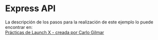 # Express API

La descripción de los pasos para la realización de este ejemplo lo puede encontrar en:   
[Prácticas de Launch X - creada por Carlo Gilmar](https://github.com/LaunchX-InnovaccionVirtual/MissionNodeJS/blob/main/semanas/semana_3/7_express_api.md)
